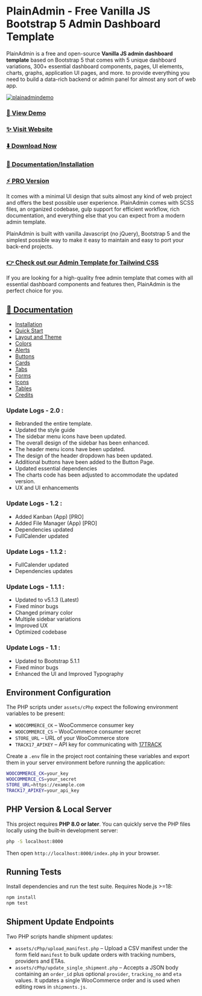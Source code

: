 # PlainAdmin - Free Vanilla JS Bootstrap 5 Admin Dashboard Template

PlainAdmin is a free and open-source **Vanilla JS admin dashboard template** based on Bootstrap 5 that comes with 5 unique dashboard variations, 300+ essential dashboard components, pages, UI elements, charts, graphs, application UI pages, and more. to provide everything you need to build a data-rich backend or admin panel for almost any sort of web app.

[![plainadmindemo](https://github.com/PlainAdmin/plain-free-bootstrap-admin-template/blob/main/plainadmin.jpg)](https://demo.plainadmin.com/)


### [🚀 View Demo](https://demo.plainadmin.com/)

### [✨ Visit Website](https://plainadmin.com/)

### [⬇️ Download Now](https://plainadmin.com/download)

### [📄 Documentation/Installation](https://plainadmin.com/docs/)

### [⚡ PRO Version](https://plainadmin.com/pricing)


It comes with a minimal UI design that suits almost any kind of web project and offers the best possible user experience. PlainAdmin comes with SCSS files, an organized codebase, gulp support for efficient workflow, rich documentation, and everything else that you can expect from a modern admin template.

PlainAdmin is built with vanilla Javascript (no jQuery), Bootstrap 5 and the simplest possible way to make it easy to maintain and easy to port your back-end projects.

### [👉 Check out our Admin Template for Tailwind CSS](https://tailadmin.com)

If you are looking for a high-quality free admin template that comes with all essential dashboard components and features then, PlainAdmin is the perfect choice for you.

## [📄 Documentation](https://plainadmin.com/docs/)
- [Installation](https://plainadmin.com/docs/#installation)
- [Quick Start](https://plainadmin.com/docs/#quick-start)
- [Layout and Theme](https://plainadmin.com/docs/#layout-theme)
- [Colors](https://plainadmin.com/docs/#colors)
- [Alerts](https://plainadmin.com/docs/#alerts)
- [Buttons](https://plainadmin.com/docs/#buttons)
- [Cards](https://plainadmin.com/docs/#cards)
- [Tabs](https://plainadmin.com/docs/#tabs)
- [Forms](https://plainadmin.com/docs/#forms)
- [Icons](https://plainadmin.com/docs/#icons)
- [Tables](https://plainadmin.com/docs/#tables)
- [Credits](https://plainadmin.com/docs/#credits)

### Update Logs - 2.0 :
- Rebranded the entire template.
- Updated the style guide
- The sidebar menu icons have been updated.
- The overall design of the sidebar has been enhanced.
- The header menu icons have been updated.
- The design of the header dropdown has been updated.
- Additional buttons have been added to the Button Page.
- Updated essential dependencies
- The charts code has been adjusted to accommodate the updated version.
- UX and UI enhancements

### Update Logs - 1.2 :
- Added Kanban (App) [PRO]
- Added File Manager (App) [PRO]
- Dependencies updated
- FullCalender updated

### Update Logs - 1.1.2 :
- FullCalender updated
- Dependencies updates

### Update Logs - 1.1.1 :
- Updated to v5.1.3 (Latest)
- Fixed minor bugs
- Changed primary color
- Multiple sidebar variations
- Improved UX
- Optimized codebase

### Update Logs - 1.1 :
- Updated to Bootstrap 5.1.1
- Fixed minor bugs
- Enhanced the UI and Improved Typography

## Environment Configuration

The PHP scripts under `assets/cPhp` expect the following environment variables to be present:

- `WOOCOMMERCE_CK` – WooCommerce consumer key
- `WOOCOMMERCE_CS` – WooCommerce consumer secret
- `STORE_URL` – URL of your WooCommerce store
- `TRACK17_APIKEY` – API key for communicating with [17TRACK](https://www.17track.net/)

Create a `.env` file in the project root containing these variables and export them in your server environment before running the application:

```bash
WOOCOMMERCE_CK=your_key
WOOCOMMERCE_CS=your_secret
STORE_URL=https://example.com
TRACK17_APIKEY=your_api_key
```

## PHP Version & Local Server

This project requires **PHP 8.0 or later**. You can quickly serve the PHP files
locally using the built‑in development server:

```bash
php -S localhost:8000
```

Then open `http://localhost:8000/index.php` in your browser.

## Running Tests

Install dependencies and run the test suite. Requires Node.js >=18:

```bash
npm install
npm test
```

## Shipment Update Endpoints

Two PHP scripts handle shipment updates:

- `assets/cPhp/upload_manifest.php` – Upload a CSV manifest under the form field
  `manifest` to bulk update orders with tracking numbers, providers and ETAs.
- `assets/cPhp/update_single_shipment.php` – Accepts a JSON body containing an
  `order_id` plus optional `provider`, `tracking_no` and `eta` values. It updates
  a single WooCommerce order and is used when editing rows in `shipments.js`.
